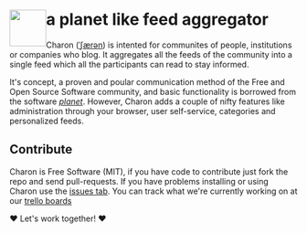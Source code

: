 <img src="https://raw.github.com/hennevogel/charon/master/app/assets/images/charon_logo.png" width="64px" style="float:left;"> a planet like feed aggregator
======================================
Charon ([ˈʃærən](http://en.wikipedia.org/wiki/Help:IPA_for_English#Key)) is intented for
communites of people, institutions or companies who blog. It aggregates all the feeds of
the community into a single feed which all the participants can read to stay informed.

It's concept, a proven and poular communication method of the Free and Open Source
Software community, and basic functionality is borrowed from the software
[*planet*](http://www.planetplanet.org/ "PlanetPlanet"). However, Charon adds a couple
of nifty features like administration through your browser, user self-service, 
categories and personalized feeds.

Contribute
----------
Charon is Free Software (MIT), if you have code to contribute just fork the repo and send
pull-requests. If you have problems installing or using Charon use the
[issues tab](https://github.com/hennevogel/charon/issues). You can track what we're currently
working on at our [trello boards](https://trello.com/charon)

:heart: Let's work together! :heart:
